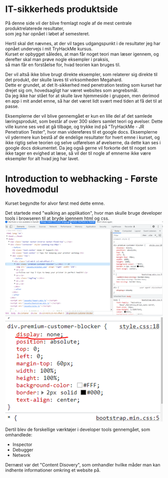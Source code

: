 # IT-sikkerheds produktside

På denne side vil der blive fremlagt nogle af de mest centrale produktrelaterede resultater,  
som jeg har opnået i løbet af semesteret.

Hertil skal det nævnes, at der vil tages udgangspunkt i de resultater jeg har opnået undervejs i mit TryHackMe kursus.  
Kurset er opbygget således, at man får noget teori man læser igennem, og derefter skal man prøve nogle eksempler i praksis,  
så man får en forståelse for, hvad teorien kan bruges til.  

Der vil altså ikke blive brugt direkte eksempler, som relaterer sig direkte til det produkt, der skulle laves til virksomheden Megahard.  
Dette er grundet, at det It-sikkerhed med penetration testing som kurset har drejet sig om, hovedsagligt har været websites som angrebsmål.  
Da jeg ikke har stået for at skulle lave hjemmeside i gruppen, men derimod en app i mit andet emne, så har det været lidt svært med tiden at få det til at passe.

Eksemplerne der vil blive gennemgået er kun en lille del af det samlede læringsprodukt, som består af over 300 siders samlet teori og øvelser. Dette ville kunne ses ved at gå tilbage, og trykke ind på "TryHackMe - JR Penetration Tester", hvor man videreføres til et google docs. Eksemplerne vil ydermere kun bestå af de endelige resultater for hvert emne i kurset, og ikke rigtig selve teorien og selve udførelsen af øvelserne, da dette kan ses i google docs dokumentet. Da jeg også gerne vil forkorte det til noget som ikke tager en evighed at læse, så vil der til nogle af emnerne ikke være eksempler for alt hvad jeg har lavet.

# Introduction to webhacking - Første hovedmodul

Kurset begyndte for alvor først med dette emne.  

Det startede med "walking an applikation", hvor man skulle bruge developer tools i browseren til at bryde igennem html og css.  
![image alt text](Billede1.png)
![image alt text](image.png)  

Dertil blev de forskellige værktøjer i developer tools gennemgået, som omhandlede:
- Inspector
- Debugger
- Network


Dernæst var det "Content Disovery", som omhandler hvilke måder man kan indhente informationer omkring et website på.  





